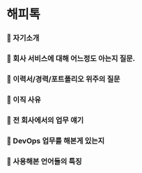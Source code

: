 # 해피톡

### 💁  자기소개 

### 📝 회사 서비스에 대해 어느정도 아는지 질문.

### 💬 이력서/경력/포트폴리오 위주의 질문

### 💬 이직 사유

### 💬 전 회사에서의 업무 얘기

### 💬 DevOps 업무를 해본게 있는지

### 💬 사용해본 언어들의 특징

 

